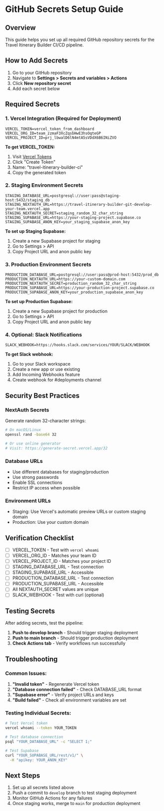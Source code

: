 # GitHub Secrets Setup Guide

## Overview
This guide helps you set up all required GitHub repository secrets for the Travel Itinerary Builder CI/CD pipeline.

## How to Add Secrets
1. Go to your GitHub repository
2. Navigate to **Settings > Secrets and variables > Actions**
3. Click **New repository secret**
4. Add each secret below

## Required Secrets

### 1. Vercel Integration (Required for Deployment)
```
VERCEL_TOKEN=vercel_token_from_dashboard
VERCEL_ORG_ID=team_zzmaF3XcZqsbHwE3hsOqteGP
VERCEL_PROJECT_ID=prj_lbwalD6lN4mtA5sVDdX6B6INiZVO
```

**To get VERCEL_TOKEN:**
1. Visit [Vercel Tokens](https://vercel.com/account/tokens)
2. Click "Create Token"
3. Name: "travel-itinerary-builder-ci"
4. Copy the generated token

### 2. Staging Environment Secrets
```
STAGING_DATABASE_URL=postgresql://user:pass@staging-host:5432/staging_db
STAGING_NEXTAUTH_URL=https://travel-itinerary-builder-git-develop-your-team.vercel.app
STAGING_NEXTAUTH_SECRET=staging_random_32_char_string
STAGING_SUPABASE_URL=https://your-staging-project.supabase.co
STAGING_SUPABASE_ANON_KEY=your_staging_supabase_anon_key
```

**To set up Staging Supabase:**
1. Create a new Supabase project for staging
2. Go to Settings > API
3. Copy Project URL and anon public key

### 3. Production Environment Secrets
```
PRODUCTION_DATABASE_URL=postgresql://user:pass@prod-host:5432/prod_db
PRODUCTION_NEXTAUTH_URL=https://your-custom-domain.com
PRODUCTION_NEXTAUTH_SECRET=production_random_32_char_string
PRODUCTION_SUPABASE_URL=https://your-production-project.supabase.co
PRODUCTION_SUPABASE_ANON_KEY=your_production_supabase_anon_key
```

**To set up Production Supabase:**
1. Create a new Supabase project for production
2. Go to Settings > API  
3. Copy Project URL and anon public key

### 4. Optional: Slack Notifications
```
SLACK_WEBHOOK=https://hooks.slack.com/services/YOUR/SLACK/WEBHOOK
```

**To get Slack webhook:**
1. Go to your Slack workspace
2. Create a new app or use existing
3. Add Incoming Webhooks feature
4. Create webhook for #deployments channel

## Security Best Practices

### NextAuth Secrets
Generate random 32-character strings:
```bash
# On macOS/Linux
openssl rand -base64 32

# Or use online generator
# Visit: https://generate-secret.vercel.app/32
```

### Database URLs
- Use different databases for staging/production
- Use strong passwords
- Enable SSL connections
- Restrict IP access when possible

### Environment URLs
- Staging: Use Vercel's automatic preview URLs or custom staging domain
- Production: Use your custom domain

## Verification Checklist

- [ ] VERCEL_TOKEN - Test with `vercel whoami`
- [ ] VERCEL_ORG_ID - Matches your team ID
- [ ] VERCEL_PROJECT_ID - Matches your project ID
- [ ] STAGING_DATABASE_URL - Test connection
- [ ] STAGING_SUPABASE_URL - Accessible
- [ ] PRODUCTION_DATABASE_URL - Test connection  
- [ ] PRODUCTION_SUPABASE_URL - Accessible
- [ ] All NEXTAUTH_SECRET values are unique
- [ ] SLACK_WEBHOOK - Test with curl (optional)

## Testing Secrets

After adding secrets, test the pipeline:

1. **Push to develop branch** - Should trigger staging deployment
2. **Push to main branch** - Should trigger production deployment
3. **Check Actions tab** - Verify workflows run successfully

## Troubleshooting

### Common Issues:
1. **"Invalid token"** - Regenerate Vercel token
2. **"Database connection failed"** - Check DATABASE_URL format
3. **"Supabase error"** - Verify project URLs and keys
4. **"Build failed"** - Check all environment variables are set

### Testing Individual Secrets:
```bash
# Test Vercel token
vercel whoami --token YOUR_TOKEN

# Test database connection
psql "YOUR_DATABASE_URL" -c "SELECT 1;"

# Test Supabase
curl "YOUR_SUPABASE_URL/rest/v1/" \
  -H "apikey: YOUR_ANON_KEY"
```

## Next Steps

1. Set up all secrets listed above
2. Push a commit to `develop` branch to test staging deployment
3. Monitor GitHub Actions for any failures
4. Once staging works, merge to `main` for production deployment 